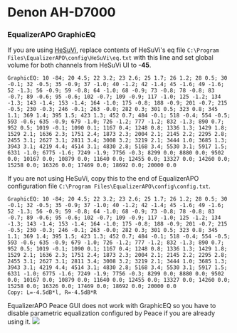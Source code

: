 # Denon AH-D7000
### EqualizerAPO GraphicEQ
If you are using [HeSuVi](https://sourceforge.net/projects/hesuvi/), replace contents of HeSuVi's eq file `C:\Program Files\EqualizerAPO\config\HeSuVi\eq.txt` with this line and set global volume for both channels from HeSuVi UI to **-45**.
```
GraphicEQ: 10 -84; 20 4.5; 22 3.2; 23 2.6; 25 1.7; 26 1.2; 28 0.5; 30 -0.1; 32 -0.5; 35 -0.9; 37 -1.0; 40 -1.2; 42 -1.4; 45 -1.6; 49 -1.6; 52 -1.3; 56 -0.9; 59 -0.8; 64 -1.0; 68 -0.9; 73 -0.8; 78 -0.8; 83 -0.7; 89 -0.6; 95 -0.6; 102 -0.7; 109 -0.9; 117 -1.0; 125 -1.2; 134 -1.3; 143 -1.4; 153 -1.4; 164 -1.0; 175 -0.8; 188 -0.9; 201 -0.7; 215 -0.5; 230 -0.3; 246 -0.1; 263 -0.0; 282 0.3; 301 0.5; 323 0.8; 345 1.1; 369 1.4; 395 1.5; 423 1.3; 452 0.7; 484 -0.1; 518 -0.4; 554 -0.5; 593 -0.6; 635 -0.9; 679 -1.0; 726 -1.2; 777 -1.2; 832 -1.3; 890 0.7; 952 0.5; 1019 -0.1; 1090 0.1; 1167 0.4; 1248 0.8; 1336 1.3; 1429 1.8; 1529 2.1; 1636 2.3; 1751 2.4; 1873 2.3; 2004 2.1; 2145 2.2; 2295 2.8; 2455 3.1; 2627 3.1; 2811 3.4; 3008 3.2; 3219 2.1; 3444 1.0; 3685 1.3; 3943 3.1; 4219 4.4; 4514 3.1; 4830 2.8; 5168 3.4; 5530 3.1; 5917 1.5; 6331 -1.0; 6775 -1.6; 7249 -1.9; 7756 -0.3; 8299 0.0; 8880 0.0; 9502 0.0; 10167 0.0; 10879 0.0; 11640 0.0; 12455 0.0; 13327 0.0; 14260 0.0; 15258 0.0; 16326 0.0; 17469 0.0; 18692 0.0; 20000 0.0
```
If you are not using HeSuVi, copy this to the end of EqualizerAPO configuration file `C:\Program Files\EqualizerAPO\config\config.txt`.
```
GraphicEQ: 10 -84; 20 4.5; 22 3.2; 23 2.6; 25 1.7; 26 1.2; 28 0.5; 30 -0.1; 32 -0.5; 35 -0.9; 37 -1.0; 40 -1.2; 42 -1.4; 45 -1.6; 49 -1.6; 52 -1.3; 56 -0.9; 59 -0.8; 64 -1.0; 68 -0.9; 73 -0.8; 78 -0.8; 83 -0.7; 89 -0.6; 95 -0.6; 102 -0.7; 109 -0.9; 117 -1.0; 125 -1.2; 134 -1.3; 143 -1.4; 153 -1.4; 164 -1.0; 175 -0.8; 188 -0.9; 201 -0.7; 215 -0.5; 230 -0.3; 246 -0.1; 263 -0.0; 282 0.3; 301 0.5; 323 0.8; 345 1.1; 369 1.4; 395 1.5; 423 1.3; 452 0.7; 484 -0.1; 518 -0.4; 554 -0.5; 593 -0.6; 635 -0.9; 679 -1.0; 726 -1.2; 777 -1.2; 832 -1.3; 890 0.7; 952 0.5; 1019 -0.1; 1090 0.1; 1167 0.4; 1248 0.8; 1336 1.3; 1429 1.8; 1529 2.1; 1636 2.3; 1751 2.4; 1873 2.3; 2004 2.1; 2145 2.2; 2295 2.8; 2455 3.1; 2627 3.1; 2811 3.4; 3008 3.2; 3219 2.1; 3444 1.0; 3685 1.3; 3943 3.1; 4219 4.4; 4514 3.1; 4830 2.8; 5168 3.4; 5530 3.1; 5917 1.5; 6331 -1.0; 6775 -1.6; 7249 -1.9; 7756 -0.3; 8299 0.0; 8880 0.0; 9502 0.0; 10167 0.0; 10879 0.0; 11640 0.0; 12455 0.0; 13327 0.0; 14260 0.0; 15258 0.0; 16326 0.0; 17469 0.0; 18692 0.0; 20000 0.0
Copy: L=-4.5dB*l, R=-4.5dB*R
```
EqualizerAPO Peace GUI does not work with GraphicEQ so you have to disable parametric equalization configured by Peace if you are already using it.
![](https://raw.githubusercontent.com/jaakkopasanen/AutoEq/master/results/Innerfidelity%202017/headphoncecom/onear/Denon%20AH-D7000/Denon%20AH-D7000.png)
